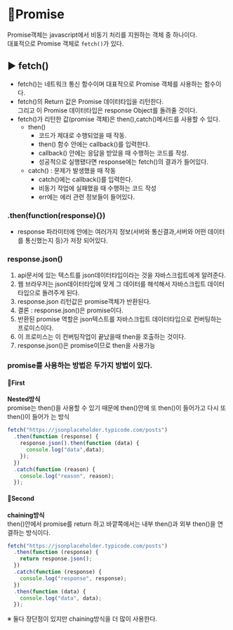 # 📘Promise

Promise객체는 javascript에서 비동기 처리를 지원하는 객체 중 하나이다.<br />
대표적으로 Promise 객체로 `fetch()`가 있다.<br />

## ▶ fetch()

- fetch()는 네트워크 통신 함수이며 대표적으로 Promise 객체를 사용하는 함수이다.
- fetch()의 Return 값은 Promise 데이터타입을 리턴한다.<br /> 그리고 이 Promise 데이터타입은 response Object를 돌려줄 것이다.
- fetch()가 리턴한 값(promise 객체)은 then(),catch()메서드를 사용할 수 있다.
  - then()
    - 코드가 제대로 수행되었을 때 작동.
    - then() 함수 안에는 callback()를 입력한다.
    - callback() 안에는 응답을 받았을 때 수행하는 코드를 작성.
    - 성공적으로 실행됐다면 response에는 fetch()의 결과가 들어있다.
  - catch() : 문제가 발생했을 때 작동
    - catch()에는 callback()를 입력한다.
    - 비동기 작업에 실패했을 때 수행하는 코드 작성
    - err에는 에러 관련 정보들이 들어있다.

### **.then(function(response){})**

- response 파라미터에 안에는 여러가지 정보(서버와 통신결과,서버와 어떤 데이터를 통신했는지 등)가 저장 되어있다.

### **response.json()**

1. api문서에 있는 텍스트를 json데이터타입이라는 것을 자바스크립트에게 알려준다.
2. 웹 브라우저는 json데이터타입에 맞게 그 데이터를 해석해서 자바스크립트 데이터 타입으로 돌려주게 된다.
3. response.json 리턴값은 promise객체가 반환된다.
4. 결론 : response.json()은 promise이다.
5. 반환된 promise 역할은 json텍스트를 자바스크립트 데이터타입으로 컨버팅하는 프로미스이다.
6. 이 프로미스는 이 컨버팅작업이 끝났을때 then을 호출하는 것이다.
7. response.json()은 promise이므로 then을 사용가능

### promise를 사용하는 방법은 두가지 방법이 있다.

#### 🚀**First**

**Nested방식**<br />
promise는 then()을 사용할 수 있기 때문에 then()안에 또 then()이 들어가고 다시 또 then()이 들어가 는 방식

```js
fetch("https://jsonplaceholder.typicode.com/posts")
  .then(function (response) {
    response.json().then(function (data) {
      console.log("data",data);
    });
  })
  .catch(function (reason) {
    console.log("reason", reason);
  });
```

#### 🚀**Second**

**chaining방식**<br />
then()안에서 promise를 return 하고 바깥쪽에서는 내부 then()과 외부 then()을 연결하는 방식이다.

```js
fetch("https://jsonplaceholder.typicode.com/posts")
  .then(function (response) {
    return response.json();
  })
  .catch(function (response) {
    console.log("response", response);
  })
  .then(function (data) {
    console.log("data", data);
  });
```

※ 둘다 장단점이 있지만 chaining방식을 더 많이 사용한다.
